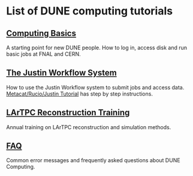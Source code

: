 # List of DUNE computing tutorials


## [Computing Basics](https://dune.github.io/computing-basics/)
A starting point for new DUNE people.  How to log in, access disk and run basic jobs at FNAL and CERN.

## [The Justin Workflow System](https://justin.dune.hep.ac.uk/docs/)
How to use the Justin Workflow system to submit jobs and access data.  [Metacat/Rucio/Justin Tutorial](https://docs.dunescience.org/cgi-bin/sso/RetrieveFile?docid=30145) has step by step instructions.

## [LArTPC Reconstruction Training](https://indico.ph.ed.ac.uk/event/268/)
Annual training on LArTPC reconstruction and simulation methods.

## [FAQ](https://github.com/DUNE/FAQ/projects/1)
Common error messages and frequently asked questions about DUNE Computing. 

